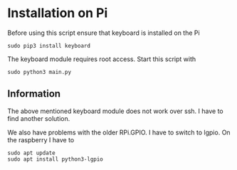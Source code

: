 # Installation on Pi
Before using this script ensure that keyboard is installed on the Pi

```sudo pip3 install keyboard```

The keyboard module requires root access. Start this script with

```sudo python3 main.py```

## Information
The above mentioned keyboard module does not work over ssh. I have to find another solution.

We also have problems with the older RPi.GPIO. I have to switch to lgpio.
On the raspberry I have to

```
sudo apt update
sudo apt install python3-lgpio
```

